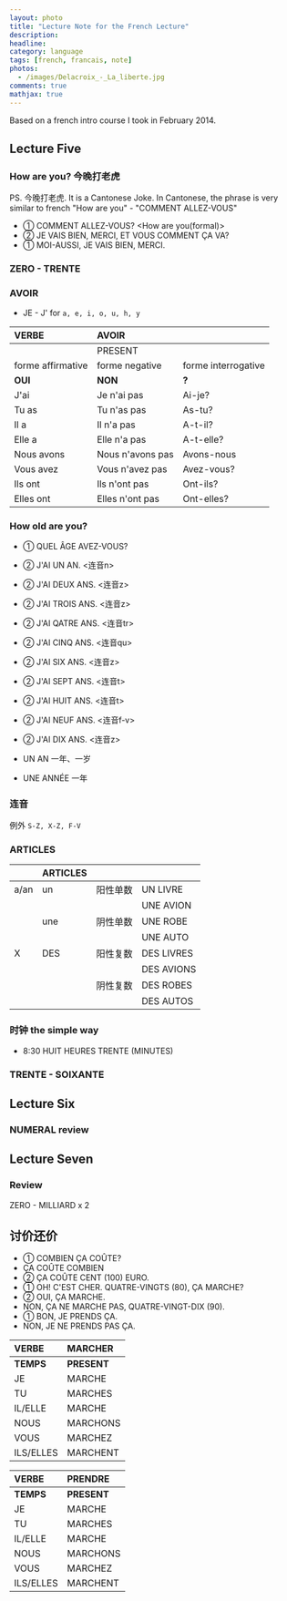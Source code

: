```yaml
---
layout: photo
title: "Lecture Note for the French Lecture"
description:
headline:
category: language
tags: [french, francais, note]
photos:
  - /images/Delacroix_-_La_liberte.jpg
comments: true
mathjax: true
---
```


Based on a french intro course I took in February 2014.

<!--more-->

Lecture Five
------------

### How are you? 今晚打老虎 ###

PS. 今晚打老虎. It is a Cantonese Joke. In Cantonese, the phrase is very similar to french "How are you" - "COMMENT ALLEZ-VOUS"

+ ① COMMENT ALLEZ-VOUS? <How are you(formal)>
+ ② JE VAIS BIEN, MERCI, ET VOUS COMMENT ÇA VA?
+ ① MOI-AUSSI, JE VAIS BIEN, MERCI.

### ZERO - TRENTE ###

### AVOIR ###

+ JE - J' for `a, e, i, o, u, h, y`

| VERBE             | AVOIR            |                     |
| :---------------- | :--------------- | :------------------ |
|                   | PRESENT          |                     |
| forme affirmative | forme negative   | forme interrogative |
| **OUI**          | **NON**         | **?**               |
| J'ai              | Je n'ai pas      | Ai-je?              |
| Tu as             | Tu n'as pas      | As-tu?              |
| Il a              | Il n'a pas       | A-t-il?             |
| Elle a            | Elle n'a pas     | A-t-elle?           |
| Nous avons        | Nous n'avons pas | Avons-nous          |
| Vous avez         | Vous n'avez pas  | Avez-vous?          |
| Ils ont           | Ils n'ont pas    | Ont-ils?            |
| Elles ont         | Elles n'ont pas  | Ont-elles?          |

### How old are you? ###

+ ① QUEL ÂGE AVEZ-VOUS?
+ ② J'AI UN AN. <连音n>
+ ② J'AI DEUX ANS. <连音z>
+ ② J'AI TROIS ANS. <连音z>
+ ② J'AI QATRE ANS. <连音tr>
+ ② J'AI CINQ ANS. <连音qu>
+ ② J'AI SIX ANS. <连音z>
+ ② J'AI SEPT ANS. <连音t>
+ ② J'AI HUIT ANS. <连音t>
+ ② J'AI NEUF ANS. <连音f-v>
+ ② J'AI DIX ANS. <连音z>

+ UN AN 一年、一岁
+ UNE ANNÉE 一年

### 连音 ###

例外 `S-Z, X-Z, F-V`

### ARTICLES ###

|    |ARTICLES|   |          |
|:---|:--|:-------|:---------|
|a/an|un |阳性单数|UN LIVRE  |
|    |   |        |UNE AVION |
|    |une|阴性单数|UNE ROBE  |
|    |   |        |UNE AUTO  |
|X   |DES|阳性复数|DES LIVRES|
|    |   |        |DES AVIONS|
|    |   |阴性复数|DES ROBES |
|    |   |        |DES AUTOS |

### 时钟 the simple way ###

+ 8:30 HUIT HEURES TRENTE (MINUTES)

### TRENTE - SOIXANTE ###

Lecture Six
-----------

### NUMERAL review ###



Lecture Seven
-------------

### Review ###

ZERO - MILLIARD x 2

讨价还价
----

+ ① COMBIEN ÇA COÛTE?
+ ÇA COÛTE COMBIEN
+ ② ÇA COÛTE CENT (100) EURO.
+ ① OH! C'EST CHER. QUATRE-VINGTS (80), ÇA MARCHE?
+ ② OUI, ÇA MARCHE.
+ NON, ÇA NE MARCHE PAS, QUATRE-VINGT-DIX (90).
+ ① BON, JE PRENDS ÇA.
+ NON, JE NE PRENDS PAS ÇA.


| VERBE     | MARCHER     |
| :-----    | :----       |
| **TEMPS** | **PRESENT** |
| JE        | MARCHE      |
| TU        | MARCHES     |
| IL/ELLE   | MARCHE      |
| NOUS      | MARCHONS    |
| VOUS      | MARCHEZ     |
| ILS/ELLES | MARCHENT    |


| VERBE     | PRENDRE     |
| :-----    | :----       |
| **TEMPS** | **PRESENT** |
| JE        | MARCHE      |
| TU        | MARCHES     |
| IL/ELLE   | MARCHE      |
| NOUS      | MARCHONS    |
| VOUS      | MARCHEZ     |
| ILS/ELLES | MARCHENT    |
